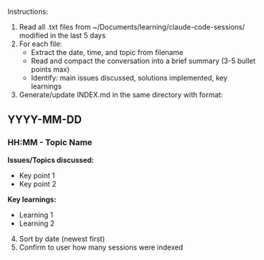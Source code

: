 Instructions:

1. Read all .txt files from ~/Documents/learning/claude-code-sessions/ modified in the last 5 days
2. For each file:
   - Extract the date, time, and topic from filename
   - Read and compact the conversation into a brief summary (3-5 bullet points max)
   - Identify: main issues discussed, solutions implemented, key learnings
3. Generate/update INDEX.md in the same directory with format:

## YYYY-MM-DD

### HH:MM - Topic Name

**Issues/Topics discussed:**

- Key point 1
- Key point 2

**Key learnings:**

- Learning 1
- Learning 2

4. Sort by date (newest first)
5. Confirm to user how many sessions were indexed
